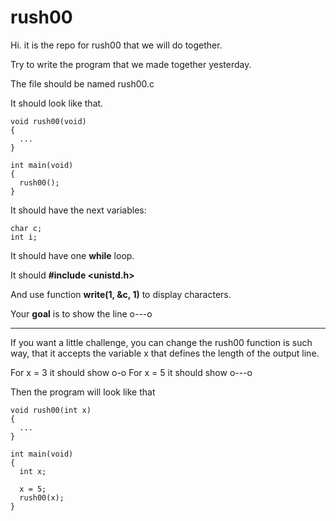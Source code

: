 # rush00

Hi. it is the repo for rush00 that we will do together.

Try to write the program that we made together yesterday.

The file should be named rush00.c

It should look like that.

    void rush00(void)
    {
      ...
    }
    
    int main(void)
    {
      rush00();
    }

It should have the next variables:

    char c;
    int i;

It should have one **while** loop.

It should **#include <unistd.h>**

And use function **write(1, &c, 1)** to display characters.

Your **goal** is to show the line
o---o

_________________________________
If you want a little challenge, you can change the rush00 function is such way, that it accepts the variable x that defines the length of the output line.

For x = 3 it should show
o-o
For x = 5 it should show
o---o

Then the program will look like that

    void rush00(int x)
    {
      ...
    }
    
    int main(void)
    {
      int x;
    
      x = 5;
      rush00(x);
    }
